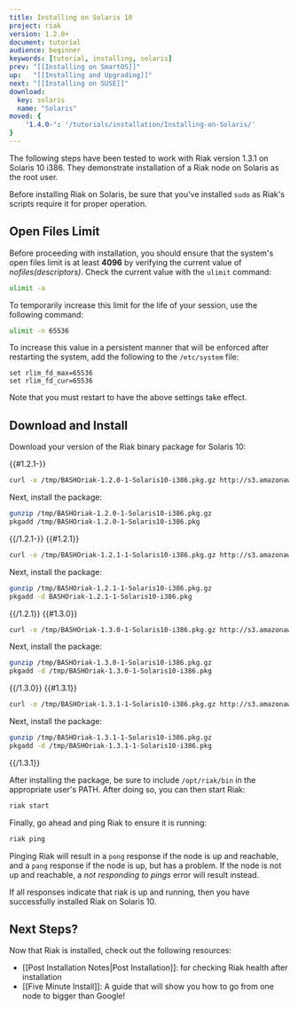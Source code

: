 ```yaml
---
title: Installing on Solaris 10
project: riak
version: 1.2.0+
document: tutorial
audience: beginner
keywords: [tutorial, installing, solaris]
prev: "[[Installing on SmartOS]]"
up:   "[[Installing and Upgrading]]"
next: "[[Installing on SUSE]]"
download:
  key: solaris
  name: "Solaris"
moved: {
    '1.4.0-': '/tutorials/installation/Installing-on-Solaris/'
}
---
```


The following steps have been tested to work with Riak version 1.3.1 on Solaris 10 i386. They demonstrate installation of a Riak node on Solaris as the root user.

<div class="note">Before installing Riak on Solaris, be sure that you've
installed <code>sudo</code> as Riak's scripts require it for proper operation.</div>

## Open Files Limit

Before proceeding with installation, you should ensure that the system's open files limit is at least **4096** by verifying the current value of *nofiles(descriptors)*. Check the current value with the `ulimit` command:

```bash
ulimit -a
```

To temporarily increase this limit for the life of your session, use the following command:

```bash
ulimit -n 65536
```

To increase this value in a persistent manner that will be enforced after restarting the system, add the following to the `/etc/system` file:

```
set rlim_fd_max=65536
set rlim_fd_cur=65536
```

Note that you must restart to have the above settings take effect.

## Download and Install

Download your version of the Riak binary package for Solaris 10:

{{#1.2.1-}}

```bash
curl -o /tmp/BASHOriak-1.2.0-1-Solaris10-i386.pkg.gz http://s3.amazonaws.com/downloads.basho.com/riak/1.2/1.2.0/solaris/10/BASHOriak-1.2.0-1-Solaris10-i386.pkg.gz
```

Next, install the package:

```bash
gunzip /tmp/BASHOriak-1.2.0-1-Solaris10-i386.pkg.gz
pkgadd /tmp/BASHOriak-1.2.0-1-Solaris10-i386.pkg
```

{{/1.2.1-}}
{{#1.2.1}}

```bash
curl -o /tmp/BASHOriak-1.2.1-1-Solaris10-i386.pkg.gz http://s3.amazonaws.com/downloads.basho.com/riak/1.2/1.2.1/solaris/10/BASHOriak-1.2.1-1-Solaris10-i386.pkg.gz
```

Next, install the package:

```bash
gunzip /tmp/BASHOriak-1.2.1-1-Solaris10-i386.pkg.gz
pkgadd -d BASHOriak-1.2.1-1-Solaris10-i386.pkg
```

{{/1.2.1}}
{{#1.3.0}}

```bash
curl -o /tmp/BASHOriak-1.3.0-1-Solaris10-i386.pkg.gz http://s3.amazonaws.com/downloads.basho.com/riak/1.3/1.3.0/solaris/10/BASHOriak-1.3.0-1-Solaris10-i386.pkg.gz
```

Next, install the package:

```bash
gunzip /tmp/BASHOriak-1.3.0-1-Solaris10-i386.pkg.gz
pkgadd -d /tmp/BASHOriak-1.3.0-1-Solaris10-i386.pkg
```

{{/1.3.0}}
{{#1.3.1}}

```bash
curl -o /tmp/BASHOriak-1.3.1-1-Solaris10-i386.pkg.gz http://s3.amazonaws.com/downloads.basho.com/riak/1.3/1.3.1/solaris/10/BASHOriak-1.3.1-1-Solaris10-i386.pkg.gz
```

Next, install the package:

```bash
gunzip /tmp/BASHOriak-1.3.1-1-Solaris10-i386.pkg.gz
pkgadd -d /tmp/BASHOriak-1.3.1-1-Solaris10-i386.pkg
```

{{/1.3.1}}

After installing the package, be sure to include `/opt/riak/bin` in the
appropriate user's PATH. After doing so, you can then start Riak:

```bash
riak start
```


Finally, go ahead and ping Riak to ensure it is running:

```bash
riak ping
```

Pinging Riak will result in a `pong` response if the node is up and reachable, and a `pang` response if the node is up, but has a problem. If the node is not up and reachable, a *not responding to pings* error will result instead.

If all responses indicate that riak is up and running, then you have successfully installed Riak on Solaris 10.

## Next Steps?

Now that Riak is installed, check out the following resources:

-   [[Post Installation Notes|Post Installation]]: for checking Riak health after installation
-   [[Five Minute Install]]: A  guide that will show you how to go from one
    node to bigger than Google!
